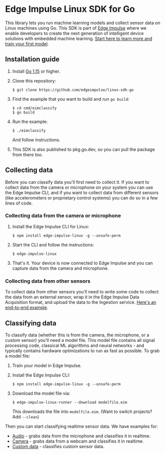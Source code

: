 # Edge Impulse Linux SDK for Go

This library lets you run machine learning models and collect sensor data on Linux machines using Go. This SDK is part of [Edge Impulse](https://www.edgeimpulse.com) where we enable developers to create the next generation of intelligent device solutions with embedded machine learning. [Start here to learn more and train your first model](https://docs.edgeimpulse.com).

## Installation guide

1. Install [Go 1.15](https://golang.org/dl/) or higher.
1. Clone this repository:

    ```
    $ git clone https://github.com/edgeimpulse/linux-sdk-go
    ```

1. Find the example that you want to build and run `go build`:

    ```
    $ cd cmd/eimclassify
    $ go build
    ```

1. Run the example:

    ```
    $ ./eimclassify
    ```

    And follow instructions.

1. This SDK is also published to pkg.go.dev, so you can pull the package from there too.

## Collecting data

Before you can classify data you'll first need to collect it. If you want to collect data from the camera or microphone on your system you can use the Edge Impulse CLI, and if you want to collect data from different sensors (like accelerometers or proprietary control systems) you can do so in a few lines of code.

### Collecting data from the camera or microphone

1. Install the Edge Impulse CLI for Linux:

    ```
    $ npm install edge-impulse-linux -g --unsafe-perm
    ```

1. Start the CLI and follow the instructions:

    ```
    $ edge-impulse-linux
    ```

1. That's it. Your device is now connected to Edge Impulse and you can capture data from the camera and microphone.

### Collecting data from other sensors

To collect data from other sensors you'll need to write some code to collect the data from an external sensor, wrap it in the Edge Impulse Data Acquisition format, and upload the data to the Ingestion service. [Here's an end-to-end example](https://github.com/edgeimpulse/linux-sdk-go/blob/master/cmd/eimcollect/main.go).

## Classifying data

To classify data (whether this is from the camera, the microphone, or a custom sensor) you'll need a model file. This model file contains all signal processing code, classical ML algorithms and neural networks - and typically contains hardware optimizations to run as fast as possible. To grab a model file:

1. Train your model in Edge Impulse.
1. Install the Edge Impulse CLI:

    ```
    $ npm install edge-impulse-linux -g --unsafe-perm
    ```

1. Download the model file via:

    ```
    $ edge-impulse-linux-runner --download modelfile.eim
    ```

    This downloads the file into `modelfile.eim`. (Want to switch projects? Add `--clean`)

Then you can start classifying realtime sensor data. We have examples for:

* [Audio](https://github.com/edgeimpulse/linux-sdk-go/blob/master/cmd/eimaudio/main.go) - grabs data from the microphone and classifies it in realtime.
* [Camera](https://github.com/edgeimpulse/linux-sdk-go/blob/master/cmd/eimimage/main.go) - grabs data from a webcam and classifies it in realtime.
* [Custom data](https://github.com/edgeimpulse/linux-sdk-go/blob/master/cmd/eimclassify/main.go) - classifies custom sensor data.
